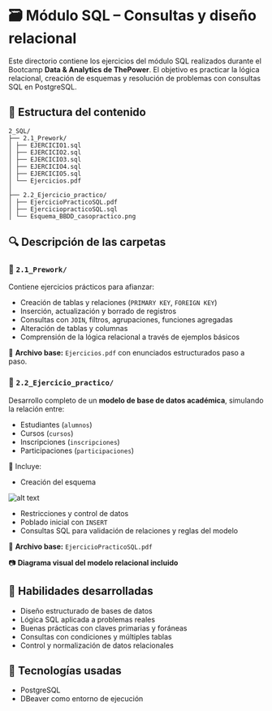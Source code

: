 # 🗃️ Módulo SQL – Consultas y diseño relacional

Este directorio contiene los ejercicios del módulo SQL realizados durante el Bootcamp **Data & Analytics de ThePower**. El objetivo es practicar la lógica relacional, creación de esquemas y resolución de problemas con consultas SQL en PostgreSQL.


## 📁 Estructura del contenido
````
2_SQL/
├── 2.1_Prework/
│ ├── EJERCICIO1.sql
│ ├── EJERCICIO2.sql
│ ├── EJERCICIO3.sql
│ ├── EJERCICIO4.sql
│ ├── EJERCICIO5.sql
│ └── Ejercicios.pdf
│
├── 2.2_Ejercicio_practico/
│ ├── EjercicioPracticoSQL.pdf
│ ├── EjerciciopracticoSQL.sql
│ └── Esquema_BBDD_casopractico.png
````
## 🔍 Descripción de las carpetas

### 📘 `2.1_Prework/`

Contiene ejercicios prácticos para afianzar:

- Creación de tablas y relaciones (`PRIMARY KEY`, `FOREIGN KEY`)
- Inserción, actualización y borrado de registros
- Consultas con `JOIN`, filtros, agrupaciones, funciones agregadas
- Alteración de tablas y columnas
- Comprensión de la lógica relacional a través de ejemplos básicos

📄 **Archivo base:** `Ejercicios.pdf` con enunciados estructurados paso a paso.



### 🧩 `2.2_Ejercicio_practico/`

Desarrollo completo de un **modelo de base de datos académica**, simulando la relación entre:

- Estudiantes (`alumnos`)
- Cursos (`cursos`)
- Inscripciones (`inscripciones`)
- Participaciones (`participaciones`)



📌 Incluye:

- Creación del esquema

![alt text](image.png)
- Restricciones y control de datos
- Poblado inicial con `INSERT`
- Consultas SQL para validación de relaciones y reglas del modelo

📄 **Archivo base:** `EjercicioPracticoSQL.pdf`

📷 **Diagrama visual del modelo relacional incluido**


## 🧠 Habilidades desarrolladas

- Diseño estructurado de bases de datos
- Lógica SQL aplicada a problemas reales
- Buenas prácticas con claves primarias y foráneas
- Consultas con condiciones y múltiples tablas
- Control y normalización de datos relacionales



## 🧾 Tecnologías usadas

- PostgreSQL
- DBeaver como entorno de ejecución




